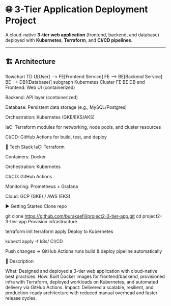 # 🌐 3-Tier Application Deployment Project

A cloud-native **3-tier web application** (frontend, backend, and database) deployed with **Kubernetes**, **Terraform**, and **CI/CD pipelines**.

---

## 🏗️ Architecture


flowchart TD
    U[User] --> FE[Frontend Service]
    FE --> BE[Backend Service]
    BE --> DB[(Database)]
    subgraph Kubernetes Cluster
      FE
      BE
      DB
    end
Frontend: Web UI (containerized)

Backend: API layer (containerized)

Database: Persistent data storage (e.g., MySQL/Postgres)

Orchestration: Kubernetes (GKE/EKS/AKS)

IaC: Terraform modules for networking, node pools, and cluster resources

CI/CD: GitHub Actions for build, test, and deploy

🚀 Tech Stack
IaC: Terraform

Containers: Docker

Orchestration: Kubernetes

CI/CD: GitHub Actions

Monitoring: Prometheus + Grafana

Cloud: GCP (GKE) / AWS (EKS)

▶️ Getting Started
Clone repo


git clone https://github.com/buraksefil/project2-3-tier-app.git
cd project2-3-tier-app
Provision infrastructure


terraform init
terraform apply
Deploy to Kubernetes


kubectl apply -f k8s/
CI/CD

Push changes → GitHub Actions runs build & deploy pipeline automatically

📌 Description


What: Designed and deployed a 3-tier web application with cloud-native best practices.
How: Built Docker images for frontend/backend, provisioned infra with Terraform, deployed workloads on Kubernetes, and automated delivery via GitHub Actions.
Impact: Delivered a scalable, resilient, and production-ready architecture with reduced manual overhead and faster release cycles.
